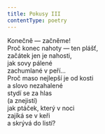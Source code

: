 ```yaml
---
title: Pokusy III
contentType: poetry
---
```


<section>

Konečně — začněme!  
Proč konec nahoty — ten plášť,  
začátek jen je nahosti,  
jak sovy pálené  
zachumlané v peří…  
Proč maso nejlepší je od kosti  
a slovo nezahalené  
stydí se za hlas  
(a znejistí)  
jak ptáček, který v noci  
zajíká se v keři  
a skrývá do listí?

</section>
